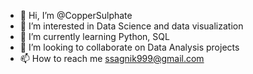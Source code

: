 - 👋 Hi, I’m @CopperSulphate
- 👀 I’m interested in Data Science and data visualization
- 🌱 I’m currently learning Python, SQL
- 💞️ I’m looking to collaborate on Data Analysis projects
- 📫 How to reach me ssagnik999@gmail.com

<!---
CopperSulphate/CopperSulphate is a ✨ special ✨ repository because its `README.md` (this file) appears on your GitHub profile.
You can click the Preview link to take a look at your changes.
--->
